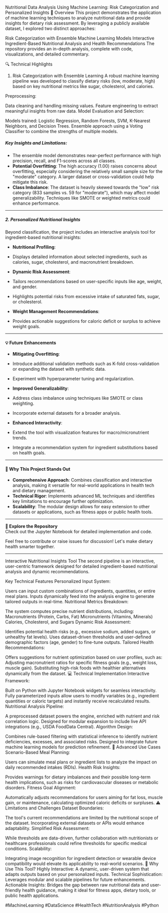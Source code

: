 Nutritional Data Analysis Using Machine Learning: Risk Categorization and Personalized Insights
🧪 Overview
This project demonstrates the application of machine learning techniques to analyze nutritional data and provide insights for dietary risk assessment. By leveraging a publicly available dataset, I explored two distinct approaches:

Risk Categorization with Ensemble Machine Learning Models
Interactive Ingredient-Based Nutritional Analysis and Health Recommendations
The repository provides an in-depth analysis, complete with code, visualizations, and detailed commentary.

🔍 Technical Highlights
1. Risk Categorization with Ensemble Learning
A robust machine learning pipeline was developed to classify dietary risks (low, moderate, high) based on key nutritional metrics like sugar, cholesterol, and calories.

Preprocessing:

Data cleaning and handling missing values.
Feature engineering to extract meaningful insights from raw data.
Model Evaluation and Selection:

Models trained: Logistic Regression, Random Forests, SVM, K-Nearest Neighbors, and Decision Trees.
Ensemble approach using a Voting Classifier to combine the strengths of multiple models.

##### **Key Insights and Limitations**:  
- The ensemble model demonstrates near-perfect performance with high precision, recall, and F1-scores across all classes.  
- **Potential Overfitting**: The high accuracy (1.00) raises concerns about overfitting, especially considering the relatively small sample size for the "moderate" category. A larger dataset or cross-validation could help mitigate this risk.  
- **Class Imbalance**: The dataset is heavily skewed towards the "low" risk category (833 samples vs. 59 for "moderate"), which may affect model generalizability. Techniques like SMOTE or weighted metrics could enhance performance.  

---

##### **2. Personalized Nutritional Insights**  
Beyond classification, the project includes an interactive analysis tool for ingredient-based nutritional insights:  

- **Nutritional Profiling**:  
- Displays detailed information about selected ingredients, such as calories, sugar, cholesterol, and macronutrient breakdown.  

- **Dynamic Risk Assessment**:  
- Tailors recommendations based on user-specific inputs like age, weight, and gender.  
- Highlights potential risks from excessive intake of saturated fats, sugar, or cholesterol.  

- **Weight Management Recommendations**:  
- Provides actionable suggestions for caloric deficit or surplus to achieve weight goals.  

---

#### 💡 **Future Enhancements**  
- **Mitigating Overfitting**:  
- Introduce additional validation methods such as K-fold cross-validation or expanding the dataset with synthetic data.  
- Experiment with hyperparameter tuning and regularization.  

- **Improved Generalizability**:  
- Address class imbalance using techniques like SMOTE or class weighting.  
- Incorporate external datasets for a broader analysis.  

- **Enhanced Interactivity**:  
- Extend the tool with visualization features for macro/micronutrient trends.  
- Integrate a recommendation system for ingredient substitutions based on health goals.  

---

#### 🚀 **Why This Project Stands Out**  
- **Comprehensive Approach**: Combines classification and interactive analysis, making it versatile for real-world applications in health tech and dietary management.  
- **Technical Rigor**: Implements advanced ML techniques and identifies key limitations to encourage further optimization.  
- **Scalability**: The modular design allows for easy extension to other datasets or applications, such as fitness apps or public health tools.  

---

**📁 Explore the Repository**  
Check out the Jupyter Notebook for detailed implementation and code.  

Feel free to contribute or raise issues for discussion! Let's make dietary health smarter together.  

---  
Interactive Nutritional Insights Tool
The second pipeline is an interactive, user-centric framework designed for detailed ingredient-based nutritional analysis and dynamic recommendations.

Key Technical Features
Personalized Input System:

Users can input custom combinations of ingredients, quantities, or entire meal plans.
Inputs dynamically feed into the analysis engine to generate tailored outputs in real-time.
Nutritional Metrics Breakdown:

The system computes precise nutrient distributions, including:
Macronutrients (Protein, Carbs, Fat)
Micronutrients (Vitamins, Minerals)
Calories, Cholesterol, and Sugars
Dynamic Risk Assessment:

Identifies potential health risks (e.g., excessive sodium, added sugars, or unhealthy fat levels).
Uses dataset-driven thresholds and user-defined demographic factors (age, gender) to fine-tune outputs.
Tailored Health Recommendations:

Offers suggestions for nutrient optimization based on user profiles, such as:
Adjusting macronutrient ratios for specific fitness goals (e.g., weight loss, muscle gain).
Substituting high-risk foods with healthier alternatives dynamically from the dataset.
💻 Technical Implementation
Interactive Framework:

Built on Python with Jupyter Notebook widgets for seamless interactivity.
Fully parameterized inputs allow users to modify variables (e.g., ingredient quantities or caloric targets) and instantly receive recalculated results.
Nutritional Analysis Pipeline:

A preprocessed dataset powers the engine, enriched with nutrient and risk correlation logic.
Designed for modular expansion to include live API integrations (e.g., USDA FoodData Central).
Algorithm Design:

Combines rule-based filtering with statistical inference to identify nutrient deficiencies, excesses, and associated risks.
Designed to integrate future machine learning models for prediction refinement.
🔬 Advanced Use Cases
Scenario-Based Meal Planning:

Users can simulate meal plans or ingredient lists to analyze the impact on daily recommended intakes (RDIs).
Health Risk Insights:

Provides warnings for dietary imbalances and their possible long-term health implications, such as risks for cardiovascular diseases or metabolic disorders.
Fitness Goal Alignment:

Automatically adjusts recommendations for users aiming for fat loss, muscle gain, or maintenance, calculating optimized caloric deficits or surpluses.
⚠️ Limitations and Challenges
Dataset Boundaries:

The tool's current recommendations are limited by the nutritional scope of the dataset. Incorporating external datasets or APIs would enhance adaptability.
Simplified Risk Assessment:

While thresholds are data-driven, further collaboration with nutritionists or healthcare professionals could refine thresholds for specific medical conditions.
Scalability:

Integrating image recognition for ingredient detection or wearable device compatibility would elevate its applicability to real-world scenarios.
🌟 Why Use This Tool?
Highly Interactive: A dynamic, user-driven system that adapts outputs based on your personalized inputs.
Technical Sophistication: Leverages modular and scalable pipelines for future enhancements.
Actionable Insights: Bridges the gap between raw nutritional data and user-friendly health guidance, making it ideal for fitness apps, dietary tools, or public health applications.


#MachineLearning #DataScience #HealthTech #NutritionAnalysis #Python
